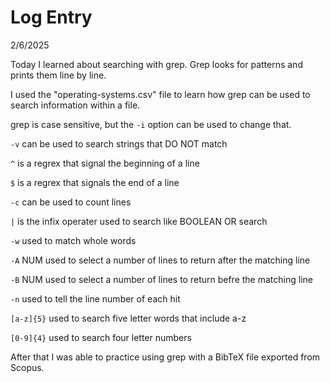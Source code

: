 # Log Entry

2/6/2025  

Today I learned about searching with grep. Grep looks for patterns and prints them line by line.

I used the "operating-systems.csv" file to learn how grep can be used to search information within a file.

grep is case sensitive, but the `-i` option can be used to change that.

`-v` can be used to search strings that DO NOT match 

`^` is a regrex that signal the beginning of a line

`$` is a regrex that signals the end of a line

`-c` can be used to count lines

`|` is the infix operater used to search like BOOLEAN OR search

`-w` used to match whole words

`-A` NUM used to select a number of lines to return after the matching line

`-B` NUM used to select a number of lines to return befre the matching line

`-n` used to tell the line number of each hit

`[a-z]{5}` used to search five letter words that include a-z

`[0-9]{4}` used to search four letter numbers


After that I was able to practice using grep with a BibTeX file exported from Scopus. 

